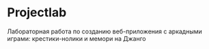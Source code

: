 # Projectlab

Лабораторная работа по созданию веб-приложения с аркадными играми: крестики-нолики и мемори на Джанго